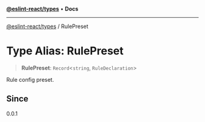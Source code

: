 [**@eslint-react/types**](../README.md) • **Docs**

***

[@eslint-react/types](../README.md) / RulePreset

# Type Alias: RulePreset

> **RulePreset**: `Record`\<`string`, `RuleDeclaration`\>

Rule config preset.

## Since

0.0.1
